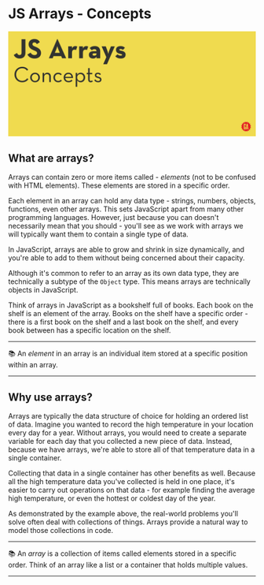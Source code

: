 # JS Arrays - Concepts

![JS array concepts hero image](./assets/js-arrays-concepts.png)

## What are arrays?

Arrays can contain zero or more items called - *elements* (not to be confused with HTML elements). These elements are stored in a specific order. 

Each element in an array can hold any data type - strings, numbers, objects, functions, even other arrays. This sets JavaScript apart from many other programming languages. However, just because you can doesn't necessarily mean that you should - you'll see as we work with arrays we will typically want them to contain a single type of data.

In JavaScript, arrays are able to grow and shrink in size dynamically, and you're able to add to them without being concerned about their capacity.

Although it's common to refer to an array as its own data type, they are technically a subtype of the `Object` type. This means arrays are technically objects in JavaScript.

Think of arrays in JavaScript as a bookshelf full of books. Each book on the shelf is an element of the array. Books on the shelf have a specific order - there is a first book on the shelf and a last book on the shelf, and every book between has a specific location on the shelf.

___
📚 An *element* in an array is an individual item stored at a specific position within an array. 
___

## Why use arrays?

Arrays are typically the data structure of choice for holding an ordered list of data. Imagine you wanted to record the high temperature in your location every day for a year. Without arrays, you would need to create a separate variable for each day that you collected a new piece of data. Instead, because we have arrays, we're able to store all of that temperature data in a single container.

Collecting that data in a single container has other benefits as well. Because all the high temperature data you've collected is held in one place, it's easier to carry out operations on that data - for example finding the average high temperature, or even the hottest or coldest day of the year.

As demonstrated by the example above, the real-world problems you'll solve often deal with collections of things. Arrays provide a natural way to model those collections in code.

___
📚 An *array* is a collection of items called elements stored in a specific order. Think of an array like a list or a container that holds multiple values.
___
